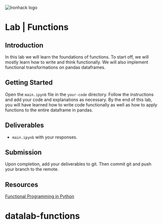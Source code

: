 ![Ironhack logo](https://i.imgur.com/1QgrNNw.png)

# Lab | Functions

## Introduction

In this lab we will learn the foundations of functions. To start off, we will mostly learn how to write and think functionally. We will also implement functional transformations on pandas dataframes.

## Getting Started

Open the `main.ipynb` file in the `your-code` directory. Follow the instructions and add your code and explanations as necessary. By the end of this lab, you will have learned how to write code functionally as well as how to apply functions to the entire dataframe in pandas.

## Deliverables

- `main.ipynb` with your responses.

## Submission

Upon completion, add your deliverables to git. Then commit git and push your branch to the remote.

## Resources

[Functional Programming in Python](https://docs.python.org/2/howto/functional.html)
# datalab-functions
